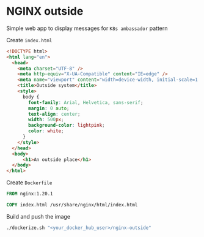 # NGINX outside

Simple web app to display messages for `K8s ambassador` pattern

Create `index.html`

```html
<!DOCTYPE html>
<html lang="en">
  <head>
    <meta charset="UTF-8" />
    <meta http-equiv="X-UA-Compatible" content="IE=edge" />
    <meta name="viewport" content="width=device-width, initial-scale=1.0" />
    <title>Outside system</title>
    <style>
      body {
        font-family: Arial, Helvetica, sans-serif;
        margin: 0 auto;
        text-align: center;
        width: 500px;
        background-color: lightpink;
        color: white;
      }
    </style>
  </head>
  <body>
      <h1>An outside place</h1>
  </body>
</html>

```

Create `Dockerfile`

```Dockerfile
FROM nginx:1.20.1

COPY index.html /usr/share/nginx/html/index.html

```

Build and push the image

```bash
./dockerize.sh "<your_docker_hub_user>/nginx-outside"
```
